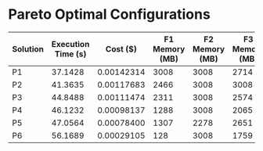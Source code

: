 # Pareto Optimal Configurations

| Solution | Execution Time (s) | Cost ($) | F1 Memory (MB) | F2 Memory (MB) | F3 Memory (MB) | F4 Memory (MB) | F5 Memory (MB) | F6 Memory (MB) |
| --- | --- | --- | --- | --- | --- | --- | --- | --- |
| P1 | 37.1428 | 0.00142314 | 3008 | 3008 | 2714 | 2056 | 3008 | 1029 |
| P2 | 41.3635 | 0.00117683 | 2466 | 3008 | 3008 | 3008 | 1490 | 1125 |
| P3 | 44.8488 | 0.00111474 | 2311 | 3008 | 2574 | 2806 | 2014 | 128 |
| P4 | 46.1232 | 0.00098137 | 1288 | 3008 | 2065 | 3008 | 3008 | 2118 |
| P5 | 47.0564 | 0.00078400 | 1307 | 2278 | 2651 | 2267 | 1567 | 961 |
| P6 | 56.1689 | 0.00029105 | 128 | 3008 | 1759 | 1978 | 1901 | 128 |
